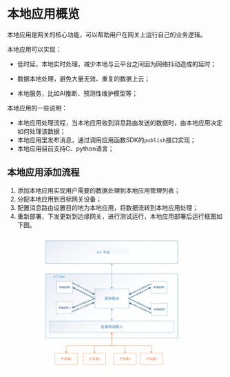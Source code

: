 # 本地应用概览

本地应用是网关的核心功能，可以帮助用户在网关上运行自己的业务逻辑。

本地应用可以实现：

- 低时延，本地实时处理，减少本地与云平台之间因为网络抖动造成的延时；

- 数据本地处理，避免大量无效、重复的数据上云；

- 本地服务，比如AI推断、预测性维护模型等；


本地应用的一些说明：

- 本地应用处理流程，当本地应用收到消息路由发送的数据时，由本地应用决定如何处理该数据；
- 本地应用里发布消息，通过调用应用函数SDK的`publish`接口实现；
- 本地应用目前支持C、python语言；

## 本地应用添加流程

1. 添加本地应用实现用户需要的数据处理到本地应用管理列表；
2. 分配本地应用到目标网关设备；
3. 配置消息路由设置目的地为本地应用，将数据流转到本地应用处理；
4. 重新部署，下发更新到边缘网关，进行测试运行，本地应用部署后运行框图如下图。

![修改函数](../../../images/本地应用-1.png)